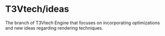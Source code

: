 # T3Vtech/ideas

The branch of T3Vtech Engine that focuses on incorporating optimizations and new ideas regarding rendering techniques.
